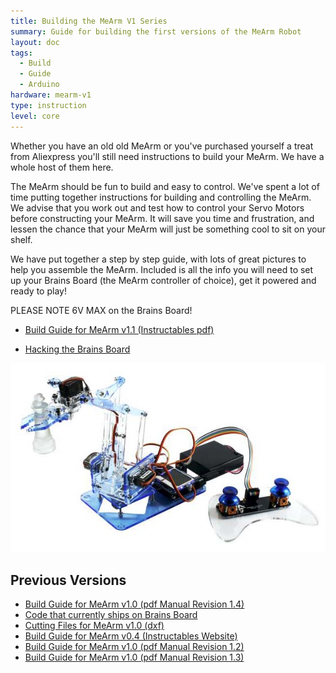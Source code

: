 ```yaml
---
title: Building the MeArm V1 Series
summary: Guide for building the first versions of the MeArm Robot
layout: doc
tags:
  - Build
  - Guide
  - Arduino
hardware: mearm-v1
type: instruction
level: core
---
```


Whether you have an old old MeArm or you've purchased yourself a treat from Aliexpress you'll still need instructions to build your MeArm. We have a whole host of them here.

The MeArm should be fun to build and easy to control. We've spent a lot of time putting together instructions for building and controlling the MeArm. We advise that you work out and test how to control your Servo Motors before constructing your MeArm. It will save you time and frustration, and lessen the chance that your MeArm will just be something cool to sit on your shelf.

We have put together a step by step guide, with lots of great pictures to help you assemble the MeArm. Included is all the info you will need to set up your Brains Board (the MeArm controller of choice), get it powered and ready to play!

PLEASE NOTE 6V MAX on the Brains Board!

 - [Build Guide for MeArm v1.1 (Instructables pdf)](/assets/docs/building-the-mearm-v1/MeArm-V1.1.pdf)

 - [Hacking the Brains Board](http://learn.mearm.com/docs/reprogramming-the-mearm-deluxe/)
 
![](/assets/docs/building-the-mearm-v1/Nuka_Deluxe_on_White_Short_Crop_4200_grande.jpg)

## Previous Versions
 - [Build Guide for MeArm v1.0 (pdf Manual Revision 1.4)](/assets/docs/building-the-mearm-v1/MeArm_v1.0_Manual_v1.4.pdf)
 - [Code that currently ships on Brains Board](https://codebender.cc/sketch:137567)
 - [Cutting Files for MeArm v1.0 (dxf)](/assets/docs/building-the-mearm-v1/V1.0Sharing.dxf)
 - [Build Guide for MeArm v0.4 (Instructables Website)](http://www.instructables.com/id/Pocket-Sized-Robot-Arm-meArm-V04/)
 - [Build Guide for MeArm v1.0 (pdf Manual Revision 1.2)](/assets/docs/building-the-mearm-v1/MeArm_v1.0_Manual_v1.2.pdf)
 - [Build Guide for MeArm v1.0 (pdf Manual Revision 1.3)](/assets/docs/building-the-mearm-v1/MeArm_v1.0_Manual_v1.3.pdf)
 
